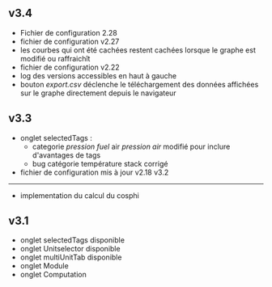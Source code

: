 v3.4
----
- Fichier de configuration 2.28
- fichier de configuration v2.27
- les courbes qui ont été cachées restent cachées lorsque le graphe est modifié ou raffraichît
- fichier de configuration v2.22
- log des versions accessibles en haut à gauche
- bouton *export.csv* déclenche le téléchargement des données affichées sur le graphe directement depuis le navigateur  

v3.3
----
- onglet selectedTags :
  - categorie *pression fuel* air *pression air*  modifié pour inclure d'avantages de tags
  - bug catégorie température stack corrigé  
- fichier de configuration mis à jour v2.18
v3.2
----
- implementation du calcul du cosphi

v3.1
----
- onglet selectedTags disponible
- onglet Unitselector disponible
- onglet multiUnitTab disponible
- onglet Module
- onglet Computation
